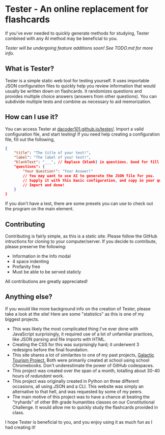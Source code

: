 # Tester - An online replacement for flashcards

If you've ever needed to quickly generate methods for studying, Tester combined with any AI method may be beneficial to you.

*Tester will be undergoing feature additions soon! See TODO.md for more info.*

## What is Tester?

Tester is a simple static web tool for testing yourself. It uses importable JSON configuration files to quickly help you review information that would usually be written down on flashcards. It randomizes questions and provides multiple choice answers (answers from other questions). You can subdivide multiple tests and combine as necessary to aid memorization.

## How can I use it?

You can access Tester at [dacoder101.github.io/tester/](https://dacoder101.github.io/tester/). Import a valid configuration file, and start testing! If you need help creating a configuration file, fill out the following,

```json
{
    "title": "The title of your test!",
    "label": "The label of your test!",
    "blankText": "___", // Replace {blank} in questions. Good for fill in the blanks!
    "questions": {
        "Your Question!": "Your Answer!"
        // You may want to use AI to generate the JSON file for you.
        // Supply it with this basic configuration, and copy in your questions and answers from an external source.
        // Import and done!
    }
}
```

If you don't have a test, there are some presets you can use to check out the program on the main element.

## Contributing

Contributing is fairly simple, as this is a static site. Please follow the GitHub intructions for cloning to your computer/server. If you decide to contribute, please preserve the following:

-   Information in the Info modal
-   4 space indenting
-   Profanity free
-   Must be able to be served staticly

All contributions are greatly appreciated!

## Anything else?

If you would like more background info on the creation of Tester, please take a look at the site! Here are some "statistics" as this is one of my biggest projects.

-   This was likely the most complicated thing I've ever done with JavaScript surprisingly, it required use of a lot of unfamiliar practices, like JSON parsing and file imports with HTML.
-   Creating the CSS for this was surprisingly hard; it underwent 3 redesigns before the final foundation.
-   This site shares a lot of similarites to one of my past projects, [Galactic Tourism Project.](https://github.com/dacoder101/galactic-tourism-project) Both were primarily created at school using school Chromebooks. Don't underestimate the power of GitHub codespaces.
-   This project was created over the span of a month, totalling about 30-40 hours of _redundant_ work.
-   This project was originally created in Python on three different occasions, all using JSON and a CLI. This website was simply an alternative to that hell, and was requested by some of my peers.
-   The main motive of this project was to have a chance at beating the "tryhards" of other 8th grade humanities classes on our Constitutional Challenge. It would allow me to quickly study the flashcards provided in class.

I hope Tester is beneficial to you, and you enjoy using it as much fun as I had creating it!
